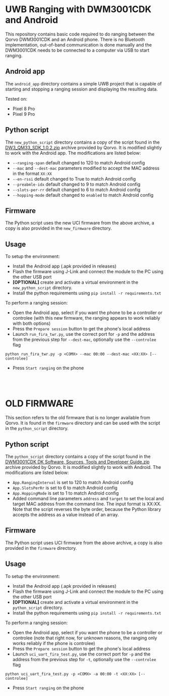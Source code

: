 # UWB Ranging with DWM3001CDK and Android
This repository contains basic code required to do ranging between the Qorvo DWM3001CDK and an Android phone. There is no Bluetooth implementation, out-of-band communication is done manually and the DWM3001CDK needs to be connected to a computer via USB to start ranging.

## Android app
The `android_app` directory contains a simple UWB project that is capable of starting and stopping a ranging session and displaying the resulting data.

Tested on:
- Pixel 8 Pro
- Pixel 9 Pro

## Python script
The `new_python_script` directory contains a copy of the script found in the [DW3_QM33_SDK_1.0.2.zip](https://github.com/sasodoma/uwb-ranging/releases/tag/v2.0.0) archive provided by Qorvo. It is modified slightly to work with the Android app. The modifications are listed below:
- `--ranging-span` default changed to 120 to match Android config
- `--mac` and `--dest-mac` parameters modified to accept the MAC address in the format `XX:XX`
- `--en-rssi` default changed to True to match Android config
- `--preabmle-idx` default changed to 9 to match Android config
- `--slots-per-rr` default changed to 6 to match Android config
- `--hopping-mode` default changed to `enabled` to match Android config

## Firmware
The Python script uses the new UCI firmware from the above archive, a copy is also provided in the `new_firmware` directory.

## Usage
To setup the environment:
- Install the Android app (.apk provided in releases)
- Flash the firmware using J-Link and connect the module to the PC using the other USB port
- **[OPTIONAL]** create and activate a virtual environment in the `new_python_script` directory.
- Install the python requirements using `pip install -r requirements.txt`

To perform a ranging session:
- Open the Android app, select if you want the phone to be a controller or controlee (with this new firmware, the ranging appears to work reliably with both options)
- Press the `Prepare session` button to get the phone's local address
- Launch `run_fira_twr.py`, use the correct port for `-p` and the address from the previous step for `--dest-mac`, optionally use the `--controlee` flag
```shell
python run_fira_twr.py -p <COMX> --mac 00:00 --dest-mac <XX:XX> [--controlee]
```
- Press `Start ranging` on the phone

<br><br>

# OLD FIRMWARE
This section refers to the old firmware that is no longer available from Qorvo.
It is found in the `firmware` directory and can be used with the script in the `python_script` directory.

## Python script
The `python_script` directory contains a copy of the script found in the [DWM3001CDK DK Software, Sources, Tools and Developer Guide.zip](https://github.com/sasodoma/uwb-ranging/releases/tag/v1.0.1) archive provided by Qorvo. It is modified slightly to work with Android. The modifications are listed below:
- `App.RangingInterval` is set to 120 to match Android config
- `App.SlotsPerRr` is set to 6 to match Android config
- `App.HoppingMode` is set to 1 to match Android config
- Added command line parameters `address` and `target` to set the local and target MAC address from the command line. The input format is XX:XX. Note that the script reverses the byte order, because the Python library accepts the address as a value instead of an array.

## Firmware
The Python script uses UCI firmware from the above archive, a copy is also provided in the `firmware` directory.

## Usage
To setup the environment:
- Install the Android app (.apk provided in releases)
- Flash the firmware using J-Link and connect the module to the PC using the other USB port
- **[OPTIONAL]** create and activate a virtual environment in the `python_script` directory.
- Install the python requirements using `pip install -r requirements.txt`

To perform a ranging session:
- Open the Android app, select if you want the phone to be a controller or controlee (note that right now, for unknown reasons, the ranging only works reliably if the phone is controlee)
- Press the `Prepare session` button to get the phone's local address
- Launch `uci_uart_fira_test.py`, use the correct port for `-p` and the address from the previous step for `-t`, optionally use the `--controlee` flag
```shell
python uci_uart_fira_test.py -p <COMX> -a 00:00 -t <XX:XX> [--controlee]
```
- Press `Start ranging` on the phone
